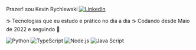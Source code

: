 Prazer! sou Kevin Rychlewski
       [![LinkedIn](https://img.shields.io/badge/LinkedIn-0077B5?style=for-the-badge&logo=linkedin&logoColor=white)]()


☕ Tecnologias que eu estudo e prático no dia a dia ☕
Codando desde Maio de 2022 e seguindo 👊

<div style="display: inline-block;">
    <img alt="Python" src="https://img.shields.io/badge/Python-3776AB?style=for-the-badge&logo=python&logoColor=white" />
</div>
<div style="display: inline-block;">
    <img alt="TypeScript" src="https://img.shields.io/badge/TypeScript-007ACC?style=for-the-badge&logo=typescript&logoColor=white" />
</div>
<div style="display: inline-block;">
    <img alt="Node.js" src="https://img.shields.io/badge/Node.js-43853D?style=for-the-badge&logo=node.js&logoColor=white" />
</div>
<div style="display: inline-block;">
    <img alt="Java Script" src="https://img.shields.io/badge/JavaScript-F7DF1E?style=for-the-badge&logo=javascript&logoColor=black" />
</div>
